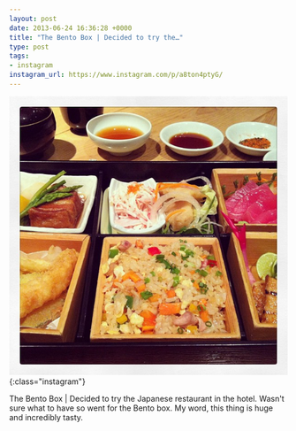 ```yaml
---
layout: post
date: 2013-06-24 16:36:28 +0000
title: "The Bento Box | Decided to try the…"
type: post
tags:
- instagram
instagram_url: https://www.instagram.com/p/a8ton4ptyG/
---
```


![Instagram - a8ton4ptyG](/assets/a8ton4ptyG.jpg){:class="instagram"}

The Bento Box | Decided to try the Japanese restaurant in the hotel. Wasn't sure what to have so went for the Bento box. My word, this thing is huge and incredibly tasty.
